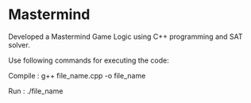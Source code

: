 # Mastermind
Developed a Mastermind Game Logic using C++ programming and SAT solver.


Use following commands for executing the code:

Compile : g++ file_name.cpp -o file_name

Run     : ./file_name
